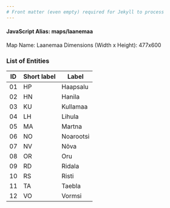 ```yaml
---
# Front matter (even empty) required for Jekyll to process
---
```


#### JavaScript Alias: maps/laanemaa

Map Name: Laanemaa
Dimensions (Width x Height): 477x600





### List of Entities

ID | Short label | Label
---|---|---|
01|HP|Haapsalu
02|HN|Hanila
03|KU|Kullamaa
04|LH|Lihula
05|MA|Martna
06|NO|Noarootsi
07|NV|Nõva
08|OR|Oru
09|RD|Ridala
10|RS|Risti
11|TA|Taebla
12|VO|Vormsi

